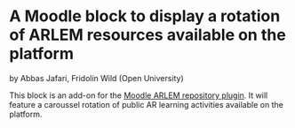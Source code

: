 # A Moodle block to display a rotation of ARLEM resources available on the platform

by Abbas Jafari, Fridolin Wild (Open University)

This block is an add-on for the [Moodle ARLEM repository plugin](https://github.com/ARETEedu/moodle-ARLEM_repository). It will feature a caroussel rotation of public AR learning activities available on the platform.
